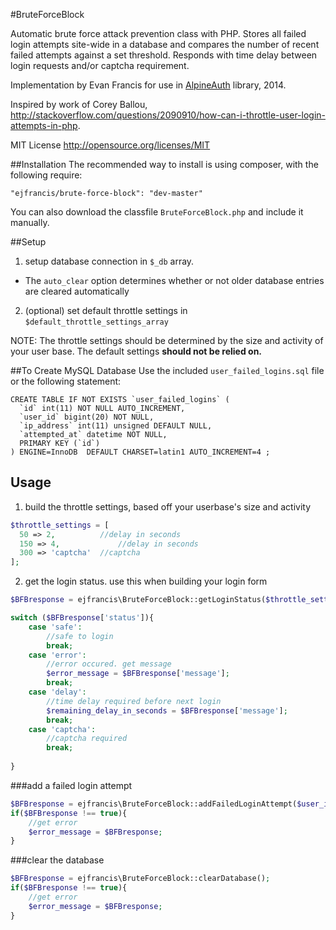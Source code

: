 #BruteForceBlock

Automatic brute force attack prevention class with PHP. Stores all failed login attempts site-wide in a database and compares the
number of recent failed attempts against a set threshold. Responds with time delay between login requests and/or captcha requirement.

Implementation by Evan Francis for use in [AlpineAuth](https://github.com/ejfrancis/AlpineAuth) library, 2014. 

Inspired by work of Corey Ballou, http://stackoverflow.com/questions/2090910/how-can-i-throttle-user-login-attempts-in-php.

MIT License http://opensource.org/licenses/MIT

##Installation
The recommended way to install is using composer, with the following require:

`"ejfrancis/brute-force-block": "dev-master"`

You can also download the classfile `BruteForceBlock.php` and include it manually.


##Setup
1. setup database connection in `$_db` array.
  *  The `auto_clear` option determines whether or not older database entries are cleared automatically
2. (optional) set default throttle settings in `$default_throttle_settings_array`

NOTE: The throttle settings should be determined by the size and activity of your user base. The default settings **should not be relied on.**

##To Create MySQL Database
Use the included `user_failed_logins.sql` file or the following statement:


    CREATE TABLE IF NOT EXISTS `user_failed_logins` (
      `id` int(11) NOT NULL AUTO_INCREMENT,
      `user_id` bigint(20) NOT NULL,
      `ip_address` int(11) unsigned DEFAULT NULL,
      `attempted_at` datetime NOT NULL,
      PRIMARY KEY (`id`)
    ) ENGINE=InnoDB  DEFAULT CHARSET=latin1 AUTO_INCREMENT=4 ;


##	Usage	 
1. build the throttle settings, based off your userbase's size and activity

```php
$throttle_settings = [
  50 => 2, 			//delay in seconds
  150 => 4, 			//delay in seconds
  300 => 'captcha'	//captcha
];
```

2.  get the login status. use this when building your login form

```php
$BFBresponse = ejfrancis\BruteForceBlock::getLoginStatus($throttle_settings);	

switch ($BFBresponse['status']){
	case 'safe':
		//safe to login
		break;
	case 'error':
		//error occured. get message
		$error_message = $BFBresponse['message'];
		break;
	case 'delay':
		//time delay required before next login
		$remaining_delay_in_seconds = $BFBresponse['message'];
		break;
	case 'captcha':
		//captcha required
		break;
	
}
```

###add a failed login attempt
```php
$BFBresponse = ejfrancis\BruteForceBlock::addFailedLoginAttempt($user_id, $ip_address);
if($BFBresponse !== true){
	//get error
	$error_message = $BFBresponse;
}
```
###clear the database
```php
$BFBresponse = ejfrancis\BruteForceBlock::clearDatabase();
if($BFBresponse !== true){
	//get error
	$error_message = $BFBresponse;
}
```